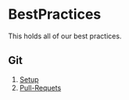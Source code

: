 BestPractices
=============

This holds all of our best practices.

## Git

1. [Setup](git/setup.md)
1. [Pull-Requets](git/pull-requests.md)
